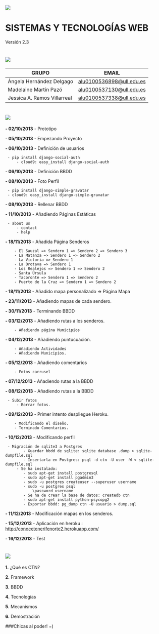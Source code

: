 ![](http://banot.etsii.ull.es/alu4103/STW/logo.png)

SISTEMAS Y TECNOLOGÍAS WEB
============================

Versión 2.3

![](http://banot.etsii.ull.es/alu4103/STW/informacion.png)
============================
| GRUPO                         | EMAIL                     |
| -------------                 | -------------             |
| Ángela Hernández Delgago      | alu0100536898@ull.edu.es  |
| Madelaine Martín Pazó         | alu0100537130@ull.edu.es  |
| Jessica A. Ramos Villarreal   | alu0100537338@ull.edu.es  |


![](http://banot.etsii.ull.es/alu4103/STW/comentarios.png)
============================

**- 02/10/2013** - Prototipo

**- 05/10/2013** - Empezando Proyecto

**- 06/10/2013** - Definición de usuarios

	 - pip install django-social-auth
    	 - cloud9: easy_install django-social-auth
    
**- 06/10/2013** - Definición BBDD

**- 08/10/2013** - Foto Perfil

	 - pip install django-simple-gravatar
	 - cloud9: easy_install django-simple-gravatar
    
**- 08/10/2013** - Rellenar BBDD

**- 11/10/2013** - Añadiendo Páginas Estáticas

	 - about us
    	 - contact
    	 - help
    
**- 18/11/2013** - Añadida Página Senderos

    	- El Sauzal => Sendero 1 => Sendero 2 => Sendero 3
    	- La Matanza => Sendero 1 => Sendero 2
    	- La Victoria => Sendero 1
    	- La Orotava => Sendero 1
    	- Los Realejos => Sendero 1 => Sendero 2
    	- Santa Úrsula
    	- Tacoronte => Sendero 1 => Sendero 2
    	- Puerto de la Cruz => Sendero 1 => Sendero 2
    
**- 18/11/2013** - Añadido mapa personalizado => Página Mapa

**- 23/11/2013** - Añadiendo mapas de cada sendero.

**- 30/11/2013** - Terminando BBDD

**- 03/12/2013** - Añadiendo rutas a los senderos.

		- Añadiendo página Municipios
	
**- 04/12/2013** - Añadiendo puntucuación.

		- Añadiendo Actividades
		- Añadiendo Municipios.
	
**- 05/12/2013** - Añadiendo comentarios

		- Fotos carrusel
	
**- 07/12/2013** - Añadiendo rutas a la BBDD

**- 08/12/2013** - Añadiendo rutas a la BBDD

	 - Subir fotos
    	 - Borrar fotos. 
    
**- 09/12/2013** - Primer intento despliegue Heroku. 

     	- Modificando el diseño. 
     	- Terminado Comentarios.
    
**- 10/12/2013** - Modificando perfil

	 - Migración de sqlite3 a Postgres
        	- Guardar bbdd de sqlite: sqlite database .dump > sqlite-dumpfile.sql
        	- Insertarla en Postgres: psql -d ctn -U user -W < sqlite-dumpfile.sql
    	 - Se ha instalado:
        	- sudo apt-get install postgresql
        	- sudo apt-get install pgadmin3
        	- sudo -u postgres createuser --superuser username
        	- sudo -u postgres psql
            	\password username
        	- Se ha de crear la base de datos: createdb ctn
        	- sudo apt-get install python-psycopg2
        	- Exportar bbdd: pg_dump ctn -U usuario > dump.sql
        
**- 11/12/2013** - Modificación mapas en los senderos.

**- 15/12/2013** - Aplicación en heroku : http://conocetenerifenorte2.herokuapp.com/

**- 16/12/2013** - Test

![](http://banot.etsii.ull.es/alu4103/STW/presentacion.png)
============================
**1.** ¿Qué es CTN?

**2.** Framework 

**3.** BBDD

**4.** Tecnologías

**5.** Mecanismos

**6.** Demostración

###Chicas al poder! =)


